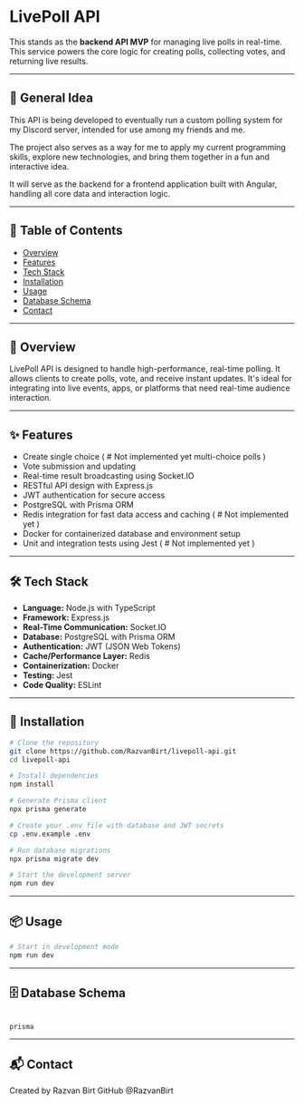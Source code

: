 # LivePoll API

This stands as the **backend API MVP** for managing live polls in real-time. This service powers the core logic for creating polls, collecting votes, and returning live results.

---

## 📌 General Idea

This API is being developed to eventually run a custom polling system for my Discord server, intended for use among my friends and me.

The project also serves as a way for me to apply my current programming skills, explore new technologies, and bring them together in a fun and interactive idea.

It will serve as the backend for a frontend application built with Angular, handling all core data and interaction logic.

---

## 🧭 Table of Contents

- [Overview](#overview)
- [Features](#features)
- [Tech Stack](#tech-stack)
- [Installation](#installation)
- [Usage](#usage)
- [Database Schema](#database-schema)
- [Contact](#contact)

---

## 📖 Overview

LivePoll API is designed to handle high-performance, real-time polling. It allows clients to create polls, vote, and receive instant updates. It's ideal for integrating into live events, apps, or platforms that need real-time audience interaction.

---

## ✨ Features

- Create single choice ( # Not implemented yet multi-choice polls )
- Vote submission and updating
- Real-time result broadcasting using Socket.IO
- RESTful API design with Express.js
- JWT authentication for secure access
- PostgreSQL with Prisma ORM
- Redis integration for fast data access and caching ( # Not implemented yet )
- Docker for containerized database and environment setup
- Unit and integration tests using Jest ( # Not implemented yet )

---

## 🛠️ Tech Stack

- **Language:** Node.js with TypeScript
- **Framework:** Express.js
- **Real-Time Communication:** Socket.IO
- **Database:** PostgreSQL with Prisma ORM
- **Authentication:** JWT (JSON Web Tokens)
- **Cache/Performance Layer:** Redis
- **Containerization:** Docker
- **Testing:** Jest
- **Code Quality:** ESLint

---

## 🚀 Installation

```bash
# Clone the repository
git clone https://github.com/RazvanBirt/livepoll-api.git
cd livepoll-api

# Install dependencies
npm install

# Generate Prisma client
npx prisma generate

# Create your .env file with database and JWT secrets
cp .env.example .env

# Run database migrations
npx prisma migrate dev

# Start the development server
npm run dev

```

---

## 📦 Usage

```bash
# Start in development mode
npm run dev

```
---

## 🗄️ Database Schema

```bash

prisma 

```

---

## 📬 Contact
Created by Razvan Birt
GitHub @RazvanBirt